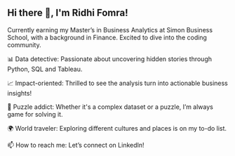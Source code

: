 ## Hi there 👋, I'm Ridhi Fomra! 

Currently earning my Master’s in Business Analytics at Simon Business School, with a background in Finance. Excited to dive into the coding community.

📊 Data detective: Passionate about uncovering hidden stories through Python, SQL and Tableau.

📈 Impact-oriented: Thrilled to see the analysis turn into actionable business insights!

🧩 Puzzle addict: Whether it's a complex dataset or a puzzle, I’m always game for solving it.

🌍 World traveler: Exploring different cultures and places is on my to-do list.

📫 How to reach me: Let’s connect on LinkedIn! 



